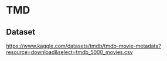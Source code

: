 # TMD

## Dataset
https://www.kaggle.com/datasets/tmdb/tmdb-movie-metadata?resource=download&select=tmdb_5000_movies.csv